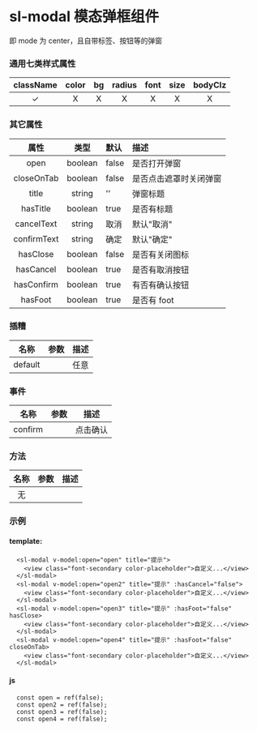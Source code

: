 # sl-modal 模态弹框组件

即 mode 为 center，且自带标签、按钮等的弹窗

### 通用七类样式属性

| className | color |  bg   | radius | font  | size  | bodyClz |
| :-------: | :---: | :---: | :----: | :---: | :---: | :-----: |
| &#10003;  | &Chi; | &Chi; | &Chi;  | &Chi; | &Chi; |  &Chi;  |

### 其它属性

|    属性     |  类型   | 默认  | 描述                   |
| :---------: | :-----: | :---- | :--------------------- |
|    open     | boolean | false | 是否打开弹窗           |
| closeOnTab  | boolean | false | 是否点击遮罩时关闭弹窗 |
|    title    | string  | ''    | 弹窗标题               |
|  hasTitle   | boolean | true  | 是否有标题             |
| cancelText  | string  | 取消  | 默认"取消"             |
| confirmText | string  | 确定  | 默认"确定"             |
|  hasClose   | boolean | false | 是否有关闭图标         |
|  hasCancel  | boolean | true  | 是否有取消按钮         |
| hasConfirm  | boolean | true  | 有否有确认按钮         |
|   hasFoot   | boolean | true  | 是否有 foot            |

### 插糟

|  名称   | 参数 | 描述 |
| :-----: | :--: | ---- |
| default |      | 任意 |

### 事件

|  名称   | 参数 | 描述     |
| :-----: | :--: | -------- |
| confirm |      | 点击确认 |

### 方法

| 名称 | 参数 | 描述 |
| :--: | :--: | ---- |
|  无  |      |      |

### 示例

#### template:

```
  <sl-modal v-model:open="open" title="提示">
    <view class="font-secondary color-placeholder">自定义...</view>
  </sl-modal>
  <sl-modal v-model:open="open2" title="提示" :hasCancel="false">
    <view class="font-secondary color-placeholder">自定义...</view>
  </sl-modal>
  <sl-modal v-model:open="open3" title="提示" :hasFoot="false" hasClose>
    <view class="font-secondary color-placeholder">自定义...</view>
  </sl-modal>
  <sl-modal v-model:open="open4" title="提示" :hasFoot="false" closeOnTab>
    <view class="font-secondary color-placeholder">自定义...</view>
  </sl-modal>
```

#### js

```
  const open = ref(false);
  const open2 = ref(false);
  const open3 = ref(false);
  const open4 = ref(false);

```
